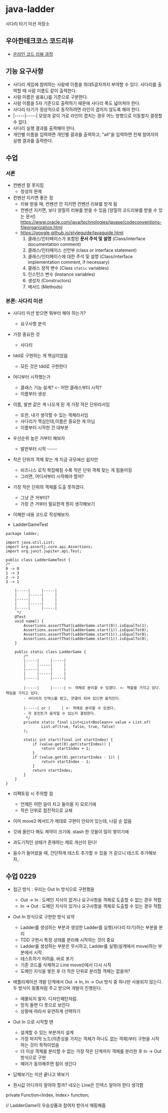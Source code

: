 # java-ladder

사다리 타기 미션 저장소

## 우아한테크코스 코드리뷰

- [온라인 코드 리뷰 과정](https://github.com/woowacourse/woowacourse-docs/blob/master/maincourse/README.md)

## 기능 요구사항

- 사다리 게임에 참여하는 사람에 이름을 최대5글자까지 부여할 수 있다. 사다리를 출력할 때 사람 이름도 같이 출력한다.
- 사람 이름은 쉼표(,)를 기준으로 구분한다.
- 사람 이름을 5자 기준으로 출력하기 때문에 사다리 폭도 넓어져야 한다.
- 사다리 타기가 정상적으로 동작하려면 라인이 겹치지 않도록 해야 한다.
- |-----|-----| 모양과 같이 가로 라인이 겹치는 경우 어느 방향으로 이동할지 결정할 수 없다.
- 사다리 실행 결과를 출력해야 한다.
- 개인별 이름을 입력하면 개인별 결과를 출력하고, "all"을 입력하면 전체 참여자의 실행 결과를 출력한다.

## 수업

### 서론

- 컨벤션 잘 못지킴
    - 정성의 문제
- 컨벤션 지키면 좋은 점
    - 리뷰 받을 때, 컨벤션 안 지키면 컨벤션 리뷰를 받게 됨
    - 컨벤션 지키면, 보다 양질의 리뷰를 받을 수 있음
      [양질의 코드리뷰를 받을 수 있는 문서]
      https://www.oracle.com/java/technologies/javase/codeconventions-fileorganization.html
    - https://google.github.io/styleguide/javaguide.html
        1. 클래스/인터페이스가 포함된 **문서 주석 및 설명** (Class/interface documentation comment)
        2. 클래스/인터페이스 선언부 (class or interface statement)
        3. 클래스/인터페이스에 대한 주석 및 설명 (Class/interface implementation comment, if necessary)
        4. 클래스 정적 변수 (Class `static` variables)
        5. 인스턴스 변수 (Instance variables)
        6. 생성자 (Constructors)
        7. 메서드 (Methods)

### 본론: 사다리 미션

- 사다리 미션 받으면 뭐부터 해야 하는가?
    - 요구사항 분석

- 가장 중요한 것
    - 사다리

- tdd로 구현하는 게 핵심이었음
    - 모든 것은 tdd로 구현한다

- 어디부터 시작했는가
    - 클래스 기능 설계? <- 어떤 클래스부터 시작?
    - 이름부터 생성

- 이름, 발판 같은 게 나오게 된 게 가장 작은 단위라서임
    - 또한, 내가 생각할 수 있는 객체라서임
    - 사다리가 핵심인데,이름은 중요한 게 아님
    - 이름부터 시작한 건 대부분

- 우선순위 높은 거부터 해보자
    - 발판부터 시작 -----

- 작은 단위의 객체 찾는 게 지금 규모에선 쉽지만
    - 비즈니스 로직 복잡해질 수록 작은 단위 객체 찾는 게 힘들어짐
    - 그러면, 어디서부터 시작해야 할까?

- 가장 작은 단위의 객체를 도출 못하겠다.
    - 그냥 큰 거부터?
    - 가장 큰 거부터 필요한게 뭔지 생각해보기

- 이해한 내용 코드로 작성해보자.

- LadderGameTest

```
package ladder;

import java.util.List;
import org.assertj.core.api.Assertions;
import org.junit.jupiter.api.Test;

public class LadderGameTest {
/*
0 -> 0
1 -> 3
2 -> 2
3 -> 1

    |-----|     |-----|
    |     |-----|     |
    |-----|     |     |
    |     |-----|     |
    |-----|     |-----|
     */
    @Test
    void name() {
        Assertions.assertThat(LadderGame.start(0)).isEqualTo(1);
        Assertions.assertThat(LadderGame.start(1)).isEqualTo(0);
        Assertions.assertThat(LadderGame.start(1)).isEqualTo(0);
        Assertions.assertThat(LadderGame.start(1)).isEqualTo(0);
    }

    public static class LadderGame {
        /*
        |-----|     |-----|
        |     |-----|     |
        |-----|     |     |
        |     |-----|     |
        |-----|     |-----|

        |-----|     |-----| <- 객체로 분리할 수 있겠다. <- 역할을 가지고 있다. 책임을 가지고 있다.
        - 사다리의 인덱스를 받고, 연결이 되어 있으면 움직인다.

        |-----| or |     | <- 객체로 분리할 수 있겠다.
        - 각 포인트가 움직일 수 있는지 결정한다.
         */
        private static final List<List<Boolean>> value = List.of(
                List.of(true, false, true, false)
        );

        static int start(final int startIndex) {
            if (value.get(0).get(startIndex)) {
                return startIndex + 1;
            }
            if (value.get(0).get(startIndex - 1)) {
                return startIndex - 1;
            }
            return startIndex;
        }
    }
}
```

- 리팩토링 시 주의할 점
    - 언제든 어떤 일이 치고 들어올 지 모르기에
    - 작은 단위로 점진적으로 교체

- 이미 move2 메서드가 제대로 구현이 안되어 있는데, 나갈 순 없음
- 깃에 올린다 해도 제약이 크기에. stash 한 것들이 많이 쌓이기에

- 과도기적인 상태가 존재하는 채로 개선이 된다!

- 음수가 들어왔을 때, 간단하게 테스트 추가할 수 있을 거 같으니 테스트 추가해보자,.

## 수업 0229

- 접근 방식 : 우리는 Out In 방식으로 구현했음
    - Out -> In :  도메인 지식이 없거나 요구사항을 객체로 도출할 수 없는 경우 적합
    - In -> Out : 도메인 지식이 있거나 요구사항을 객체로 도출할 수 있는 경우 적합

- Out In 방식으로 구현한 방식 요약
    - Ladder를 생성하는 부분과 생성한 Ladder를 실행(사다리 타기)하는 부분을 분리
    - TDD 구현시 특정 상태를 분리해 시작하는 것이 중요
    - Ladder를 생성하는 부분은 무시하고, Ladder를 실행(설계에서 move)하는 부분에서 시작
    - 테스트하기 어려움. 바로 포기
    - 기존 코드를 삭제하고 Line move()에서 다시 시작
    - 도메인 지식을 쌓은 후 더 작은 단위로 분리할 객체는 없을까?

- 애플리케이션 개발 단계에서 Out -> In, In -> Out 방식 중 하나만 사용되지 않는다.
  두 방식이 핑퐁처럼 주고 받으며 개발이 진행된다.
    - 매몰되지 말자. 디자인패턴처럼.
    - 망치 들면 다 못으로 보인다
    - 상황에 따라서 유연하게 선택하기

- Out In 으로 시작할 땐
    - 설계할 수 있는 부분까지 설계
    - 가장 마지막 노드(의존성을 가지는 객체가 하나도 없는 객체)부터 구현을 시작하는 것이 목적이었음
    - 더 이상 객체를 분리할 수 없는 가장 작은 단계까지 객체를 분리한 후 In -> Out 방식으로 구현
    - 페어가 동의해주면 힘이 생긴다

- 답해보기는 미션 끝나고 봐보기

- 원시값 어디까지 알아야 할까? 네오는 Line은 인덱스 알아야 한다 생각함

private Function<Index, Index> function;

// LadderGame이 우승상품과 참여자 받아서 매핑해줌
